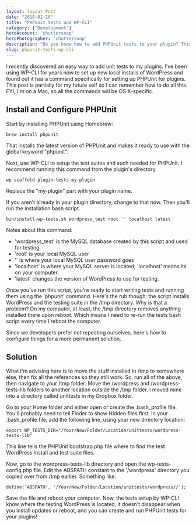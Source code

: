 ```yaml
---
layout: layout:Post
date: "2018-01-18"
title: "PHPUnit tests and WP-CLI"
category: ["Development"]
heroAccount: 'chuttersnap'
heroPhotographer: 'chuttersnap'
description: "Do you know how to add PHPUnit tests to your plugin? This article will tell you how."
slug: phpunit-tests-wp-cli
---
```


I recently discovered an easy way to add unit tests to my plugins. I've been using WP-CLI for years now to set up new local installs of WordPress and found out it has a command specifically for setting up PHPUnit for plugins. This post is partially for my future self so I can remember how to do all this. FYI, I'm on a Mac, so all the commands will be OS X-specific.

## Install and Configure PHPUnit

Start by installing PHPUnit using Homebrew:

```astro
brew install phpunit
```

That installs the latest version of PHPUnit and makes it ready to use with the global keyword "phpunit".

Next, use WP-CLI to setup the test suites and such needed for PHPUnit. I recommend running this command from the plugin's directory.

```astro
wp scaffold plugin-tests my-plugin
```

Replace the "my-plugin" part with your plugin name.

If you aren't already in your plugin directory, change to that now. Then you'll run the installation bash script.

```astro
bin/install-wp-tests.sh wordpress_test root '' localhost latest
```

Notes about this command:

* 'wordpress_test' is the MySQL database created by this script and used for testing
* 'root' is your local MySQL user
* '' is where your local MySQL user password goes
* 'localhost' is where your MySQL server is located; 'localhost' means its on your computer.
* 'latest' changes the version of WordPress to use for testing.

Once you've run this script, you're ready to start writing tests and running them using the 'phpunit' command. Here's the rub though: the script installs WordPress and the testing suite in the /tmp directory. Why is that a  problem? On my computer, at least, the /tmp directory removes anything installed there upon reboot. Which means I need to re-run the tests bash script every time I reboot the computer.

Since we developers prefer not repeating ourselves, here's how to configure things for a more permanent solution.

## Solution

What I'm advising here is to move the stuff installed in /tmp to somewhere else, then fix all the references so they still work. So, run all of the above, then navigate to your /tmp folder. Move the /wordpress and /wordpress-tests-lib folders to another location outside the /tmp folder. I moved mine into a directory called unittests in my Dropbox folder.

Go to your Home folder and either open or create the .bash_profile file. You'll probably need to tell Finder to show Hidden files first. In your .bash_profile file, add the following line, using your new directory location:

```astro
export WP_TESTS_DIR="/Your/New/Folder/Location/unittests/wordpress-tests-lib"
```

This line tells the PHPUnit bootstrap.php file where to find the test WordPress install and test suite files.

Now, go to the wordpress-tests-lib directory and open the wp-tests-config.php file. Edit the ABSPATH constant to the '/wordpress' directory you copied over from /tmp earlier. Something like:

```astro
define('ABSPATH', '/Your/New/Folder/Location/unittests/wordpress//');
```

Save the file and reboot your computer. Now, the tests setup by WP-CLI know where the testing WordPress is located, it doesn't disappear when you install updates or reboot, and you can create and run PHPUnit tests for your plugins!

